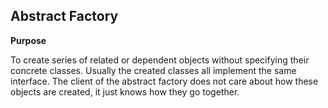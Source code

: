 Abstract Factory
----------------
**Purpose**

To create series of related or dependent objects without specifying their concrete classes. Usually the created classes all implement the same interface. The client of the abstract factory does not care about how these objects are created, it just knows how they go together.
